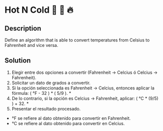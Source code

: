 # Hot N Cold 🤒 🧊 🔥

## Description

Define an algorithm that is able to convert temperatures from Celsius to Fahrenheit and vice versa.

## Solution

1. Elegir entre dos opciones a convertir (Fahrenheit -> Celcius ó Celcius -> Fahrenheit).
2. Solicitar un dato de grados a convertir.
3. Si la opción seleccionada es Fahrenheit -> Celcius, entonces aplicar la fórmula: ( °F - 32 ) * ( 5/9 ). *
4. De lo contrario, si la opción es Celcius -> Fahrenheit, aplicar: ( °C * (9/5) ) + 32. *
5. Presentar el resultado procesado.

* °F se refiere al dato obtenido para convertir en Fahrenheit.
* °C se refiere al dato obtenido para convertir en Celcius.
